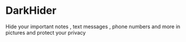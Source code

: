 # DarkHider
Hide your important notes , text messages , phone numbers and more in pictures and protect your privacy
